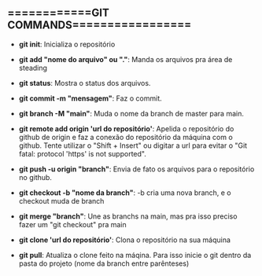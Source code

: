 ## ============GIT COMMANDS=================

- **git init**: Inicializa o repositório
- **git add "nome do arquivo" ou "."**: Manda os arquivos pra  área de steading
- **git status**: Mostra o status dos arquivos.
- **git commit -m "mensagem"**: Faz o commit.

- **git branch -M "main"**: Muda o nome da branch de master para main.

- **git remote add origin 'url do repositório'**: Apelida o repositório do github  de origin e faz a conexão do repositório da  máquina com o github. Tente utilizar o "Shift + Insert" ou digitar a url para evitar o "Git fatal: protocol 'https' is not supported".
- **git push -u origin "branch"**: Envia de fato os arquivos para o repositório no github.

- **git checkout -b "nome da branch"**: -b cria uma nova branch, e o checkout muda de branch
- **git merge "branch"**: Une as branchs na main, mas pra isso preciso fazer um "git checkout" pra main
- **git clone 'url do repositório'**: Clona o repositório na sua máquina
- **git pull**: Atualiza o clone feito na máqina. Para isso inicie o git dentro da pasta do projeto (nome da branch entre parênteses)
